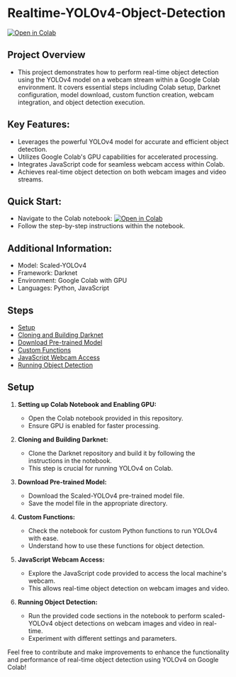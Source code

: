 # Realtime-YOLOv4-Object-Detection

[![Open in Colab](https://colab.research.google.com/assets/colab-badge.svg)](https://colab.research.google.com/drive/1QDKGfwkNC-iawI1JVzGA5TmNm1p32QZx?usp=sharing)

## Project Overview

 - This project demonstrates how to perform real-time object detection using the YOLOv4 model on a webcam stream within a Google Colab environment. It covers essential steps including Colab setup, Darknet configuration, model download, custom function creation, webcam integration, and object detection execution.

## Key Features:

- Leverages the powerful YOLOv4 model for accurate and efficient object detection.
- Utilizes Google Colab's GPU capabilities for accelerated processing.
- Integrates JavaScript code for seamless webcam access within Colab.
- Achieves real-time object detection on both webcam images and video streams.

## Quick Start:

- Navigate to the Colab notebook: [![Open in Colab](https://colab.research.google.com/assets/colab-badge.svg)](https://colab.research.google.com/drive/1QDKGfwkNC-iawI1JVzGA5TmNm1p32QZx?usp=sharing)
- Follow the step-by-step instructions within the notebook.

## Additional Information:

- Model: Scaled-YOLOv4
- Framework: Darknet
- Environment: Google Colab with GPU
- Languages: Python, JavaScript



## Steps

- [Setup](#setup)
- [Cloning and Building Darknet](#cloning-and-building-darknet)
- [Download Pre-trained Model](#download-pre-trained-model)
- [Custom Functions](#custom-functions)
- [JavaScript Webcam Access](#javascript-webcam-access)
- [Running Object Detection](#running-object-detection)

## Setup

1. **Setting up Colab Notebook and Enabling GPU:**
   - Open the Colab notebook provided in this repository.
   - Ensure GPU is enabled for faster processing.

2. **Cloning and Building Darknet:**
   - Clone the Darknet repository and build it by following the instructions in the notebook.
   - This step is crucial for running YOLOv4 on Colab.

3. **Download Pre-trained Model:**
   - Download the Scaled-YOLOv4 pre-trained model file.
   - Save the model file in the appropriate directory.

4. **Custom Functions:**
   - Check the notebook for custom Python functions to run YOLOv4 with ease.
   - Understand how to use these functions for object detection.

5. **JavaScript Webcam Access:**
   - Explore the JavaScript code provided to access the local machine's webcam.
   - This allows real-time object detection on webcam images and video.

6. **Running Object Detection:**
   - Run the provided code sections in the notebook to perform scaled-YOLOv4 object detections on webcam images and video in real-time.
   - Experiment with different settings and parameters.


Feel free to contribute and make improvements to enhance the functionality and performance of real-time object detection using YOLOv4 on Google Colab!


